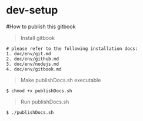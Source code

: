 # dev-setup

#How to publish this gitbook

> Install gitbook 
```
# please refer to the following installation docs:
1. doc/env/git.md
2. doc/env/github.md
3. doc/env/nodejs.md 
4. doc/env/gitbook.md
```

> Make publishDocs.sh executable
```
$ chmod +x publishDocs.sh
```

> Run publishDocs.sh
```
$ ./publishDocs.sh
```